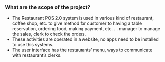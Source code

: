 ### What are the scope of the project?
- The Restaurant POS 2.0 system is used in various kind of restaurant, coffee shop,
etc. to give method for customer to having a table reservation, ordering food, making
payment, etc. . . manager to manage the sales, clerk to check the orders.
- These activities are operated in a website, no apps need to be installed to use this
systems.
- The user interface has the restaurants’ menu, ways to communicate with restaurant’s
clerks.


